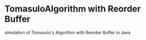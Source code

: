 # TomasuloAlgorithm with Reorder Buffer
simulation of Tomasulo's Algorithm with Reorder Buffer in Java
